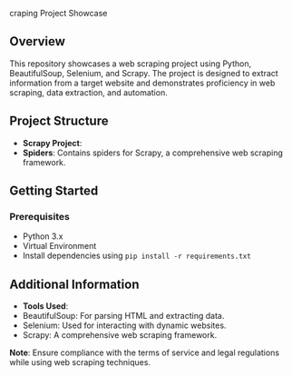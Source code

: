 craping Project Showcase

## Overview

This repository showcases a web scraping project using Python, BeautifulSoup, Selenium, and Scrapy. The project is designed to extract information from a target website and demonstrates proficiency in web scraping, data extraction, and automation.

## Project Structure

- **Scrapy Project**:
- **Spiders**: Contains spiders for Scrapy, a comprehensive web scraping framework.

## Getting Started

### Prerequisites

- Python 3.x
- Virtual Environment
- Install dependencies using `pip install -r requirements.txt`

## Additional Information

- **Tools Used**:
- BeautifulSoup: For parsing HTML and extracting data.
- Selenium: Used for interacting with dynamic websites.
- Scrapy: A comprehensive web scraping framework.


**Note**: Ensure compliance with the terms of service and legal regulations while using web scraping techniques.

